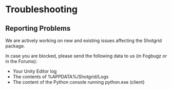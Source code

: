 # Troubleshooting
## Reporting Problems
We are actively working on new and existing issues affecting the Shotgrid package. 

In case you are blocked, please send the following data to us (in Fogbugz or in
the Forums):
* Your Unity Editor log
* The contents of %APPDATA%/Shotgrid/Logs
* The content of the Python console running python.exe (client)

